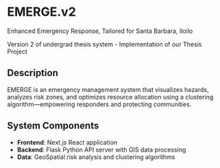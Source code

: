 # EMERGE.v2
Enhanced Emergency Response, Tailored for Santa Barbara, Iloilo

Version 2 of undergrad thesis system - Implementation of our Thesis Project

## Description
EMERGE is an emergency management system that visualizes hazards, analyzes risk zones, and optimizes resource allocation using a clustering algorithm—empowering responders and protecting communities.

## System Components
- **Frontend**: Next.js React application
- **Backend**: Flask Python API server with GIS data processing
- **Data**: GeoSpatial risk analysis and clustering algorithms
